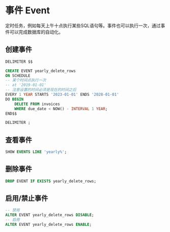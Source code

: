 # 事件 Event

定时任务，例如每天上午十点执行某些SQL语句等。事件也可以执行一次，通过事件可以完成数据库的自动化。

## 创建事件

```sql
DELIMITER $$

CREATE EVENT yearly_delete_rows
ON SCHEDULE
-- 某个时间点执行一次
-- at '2019-01-01'
-- 注意设置的时间必须是现在的时间之后
EVERY 1 YEAR STARTS '2023-01-01' ENDS '2028-01-01'
DO BEGIN
    DELETE FROM invoices
    WHERE due_date < NOW() - INTERVAL 1 YEAR;
END$$

DELIMITER ;
```

## 查看事件

```sql
SHOW EVENTS LIKE 'yearly%';
```

## 删除事件

```sql
DROP EVENT IF EXISTS yearly_delete_rows;
```

## 启用/禁止事件

```sql
-- 禁用
ALTER EVENT yearly_delete_rows DISABLE;
-- 启用
ALTER EVENT yearly_delete_rows ENABLE;
```

